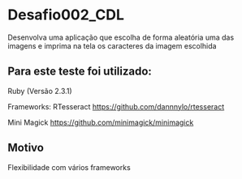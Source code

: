 # Desafio002_CDL

Desenvolva uma aplicação que escolha de forma aleatória uma das imagens e imprima na tela os caracteres da imagem escolhida

## Para este teste foi utilizado:

Ruby (Versão 2.3.1)

Frameworks:
 RTesseract
   https://github.com/dannnylo/rtesseract
   
 Mini Magick
   https://github.com/minimagick/minimagick

## Motivo

Flexibilidade com vários frameworks
